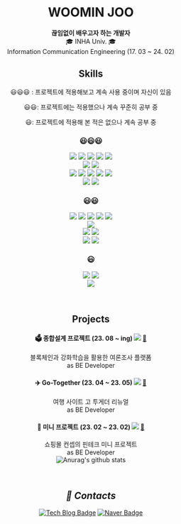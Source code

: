 <div align=center>
<h1>WOOMIN JOO</h1>
<strong>끊임없이 배우고자 하는 개발자</strong><br>
🎓 INHA Univ. 🎓 </br>
Information Communication Engineering (17. 03 ~ 24. 02) 
</br>

## Skills
😃😃😃 : 프로젝트에 적용해보고 계속 사용 중이며 자신이 있음

😃😃: 프로젝트에는 적용했으나 계속 꾸준히 공부 중

😃: 프로젝트에 적용해 본 적은 없으나 계속 공부 중

### 😃😃😃
<img src="https://img.shields.io/badge/Java-8B4513?style=flat-square&logo=Java&logoColor=white"/> <img src="https://img.shields.io/badge/Spring Boot-6DB33F?style=flat-square&logo=Spring Boot&logoColor=white"/> 
<img src="https://img.shields.io/badge/Spring Security-6DB33F?style=flat-square&logo=springsecurity&logoColor=white"/> <img src="https://img.shields.io/badge/JPA-6DB33F?style=flat-square&logo=JPA&logoColor=white"/> 
<img src="https://img.shields.io/badge/Querydsl-2E64FE?style=flat-square&logo=Querydsl&logoColor=white"/> </br>
<img src="https://img.shields.io/badge/MariaDB-003545?style=flat-square&logo=MariaDB&logoColor=white"/> <img src="https://img.shields.io/badge/MySQL-4479A1?style=flat-square&logo=MySQL&logoColor=white"/>
</br>
<img src="https://img.shields.io/badge/Git-F05032?style=flat-square&logo=Git&logoColor=white"/> <img src="https://img.shields.io/badge/IntelliJ-000000?style=flat-square&logo=intellijidea&logoColor=white"/>
<img src="https://img.shields.io/badge/DBeaver-6C584C?style=flat-square&logo=dbeaver&logoColor=white"/> <img src="https://img.shields.io/badge/Slack-4A154B?style=flat-square&logo=slack&logoColor=white"/>
<img src="https://img.shields.io/badge/Discord-5865F2?style=flat-square&logo=discord&logoColor=white"/></br>
<img src="https://img.shields.io/badge/Postman-FF6C37?style=flat-square&logo=postman&logoColor=white"/> <img src="https://img.shields.io/badge/Swagger-85EA2D?style=flat-square&logo=swagger&logoColor=white"/>

### 😃😃
<img src="https://img.shields.io/badge/Amazon EC2-FF9900?style=flat-square&logo=amazonec2&logoColor=white"/> <img src="https://img.shields.io/badge/Amazon S3-569A31?style=flat-square&logo=amazons3&logoColor=white"/>
<img src="https://img.shields.io/badge/Amazon RDS-527FFF?style=flat-square&logo=amazonrds&logoColor=white"/> <img src="https://img.shields.io/badge/Amazon CloudWatch-FF4F8B?style=flat-square&logo=amazoncloudwatch&logoColor=white"/> 
<img src="https://img.shields.io/badge/Amazon Route 53-8C4FFF?style=flat-square&logo=amazonroute53&logoColor=white"/> </br>
<img src="https://img.shields.io/badge/Redis-DC382D?style=flat-square&logo=Redis&logoColor=white"/></br>
<img src="https://img.shields.io/badge/GitHub Actions-2088FF?style=flat-square&logo=githubactions&logoColor=white"/> <img src="https://img.shields.io/badge/Docker-2496ED?style=flat-square&logo=docker&logoColor=white"/> </br>
<img src="https://img.shields.io/badge/Web3j-3C3C3D?style=flat-square&logo=ethereum&logoColor=white"/> <img src="https://img.shields.io/badge/TensorFlow-FF6F00?style=flat-square&logo=tensorflow&logoColor=white"/>
### 😃
<img src="https://img.shields.io/badge/Apache Kafka-231F20?style=flat-square&logo=apachekafka&logoColor=white"/> <img src="https://img.shields.io/badge/Elasticsearch -005571?style=flat-square&logo=005571&logoColor=white"/> 
</br>
<img src="https://img.shields.io/badge/MyBatis-000000?style=flat-square&logo=mybatisp&logoColor=white"/>

</br>


## Projects

#### 🗳️ 종합설계 프로젝트 (23. 08 ~ ing) <img src="https://img.shields.io/badge/WEB-61DAFB?style=flat"/> <a href="https://github.com/Inha-ICE-Capstone/capstone-design-BE">🔗</a>
블록체인과 강화학습을 활용한 여론조사 플랫폼 </br>
as BE Developer </br>

#### ✈️ Go-Together (23. 04 ~ 23. 05) <img src="https://img.shields.io/badge/WEB-61DAFB?style=flat"/> <a href="https://github.com/KDT3-Final-6/final-project-BE">🔗</a>
여행 사이트 고 투게더 리뉴얼 </br>
as BE Developer </br>

#### 🏦 미니 프로젝트 (23. 02 ~ 23. 02) <img src="https://img.shields.io/badge/WEB-61DAFB?style=flat"/> <a href="https://github.com/FastcampusMini/mini-project">🔗</a>
쇼핑몰 컨셉의 핀테크 미니 프로젝트 </br>
as BE Developer 
</br> 
![Anurag's github stats](https://github-readme-stats.vercel.app/api?username=zoomin3022&show_icons=true&theme=default)

</br>
<h2 align='center'><i>💬 Contacts</i></h2>

[![Tech Blog Badge](http://img.shields.io/badge/-Tech%20blog-black?style=flat-square&logo=tistory&link=https://zoomin99.tistory.com/)](https://zoomin99.tistory.com/)
[![Naver Badge](https://img.shields.io/badge/Naver-03C75A?style=flat-square&logo=Naver&logoColor=white&link=mailto:jjwm0128@naver.com)](mailto:jjwm0128@naver.com)
